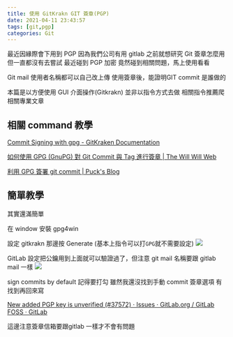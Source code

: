 ```yaml
---
title: 使用 GitKrakn GIT 簽章(PGP)
date: 2021-04-11 23:43:57
tags: [git,pgp]
categories: Git
---
```


最近因緣際會下用到 PGP
因為我們公司有用 gitlab 
之前就想研究 Git 簽章怎麼用
但一直都沒有去嘗試
最近碰到 PGP 加密
竟然碰到相關問題，馬上使用看看

Git mail 使用者名稱都可以自己改上傳
使用簽章後，能證明GIT commit 是誰做的

本篇是以方便使用 GUI 介面操作(Gitkrakn)
並非以指令方式去做
相關指令推薦爬相關專業文章


<!--more-->

## 相關 command 教學

[Commit Signing with gpg - GitKraken Documentation](https://support.gitkraken.com/git-workflows-and-extensions/commit-signing-with-gpg/)


[如何使用 GPG (GnuPG) 對 Git Commit 與 Tag 進行簽章 | The Will Will Web](https://blog.miniasp.com/post/2020/05/04/How-to-use-GPG-sign-git-commit-and-tag-object)


[利用 GPG 簽署 git commit | Puck's Blog](https://blog.puckwang.com/post/2019/sign_git_commit_with_gpg/)

## 簡單教學

其實還滿簡單

在 window 安裝 gpg4win

設定 gitkrakn 那邊按 Generate (基本上指令可以打`GPG`就不需要設定)
![](https://i.imgur.com/3HEBH0n.png)

GitLab 設定把公鑰用到上面就可以驗證過了，但注意 git mail 名稱要跟 gitlab mail 一樣
![](https://i.imgur.com/g8oCWE2.png)

sign commits by default 記得要打勾
雖然我還沒找到手動 commit 簽章選項
有找到再回來寫

[New added PGP key is unverified (#37572) · Issues · GitLab.org / GitLab FOSS · GitLab](https://gitlab.com/gitlab-org/gitlab-foss/-/issues/37572)

這邊注意簽章信箱要跟gitlab 一樣才不會有問題
